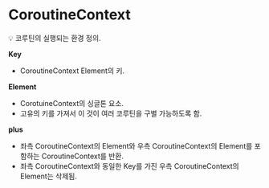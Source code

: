 # CoroutineContext

<aside>
💡 코루틴의 실행되는 환경 정의.

</aside>

**Key**

- CoroutineContext Element의 키.

**Element**

- CorotuineContext의 싱글톤 요소.
- 고유의 키를 가져서 이 것이 여러 코루틴을 구별 가능하도록 함.

**plus**

- 좌측 CoroutineContext의 Element와 우측 CoroutineContext의 Element를 포함하는 CoroutineContext를 반환.
- 좌측 CoroutineContext와 동일한 Key를 가진 우측 CoroutineContext의 Element는 삭제됨.